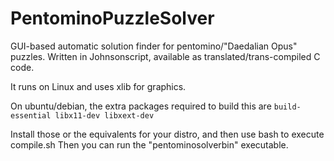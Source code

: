 # PentominoPuzzleSolver
GUI-based automatic solution finder for pentomino/"Daedalian Opus" puzzles.
Written in Johnsonscript, available as translated/trans-compiled C code.

It runs on Linux and uses xlib for graphics.

On ubuntu/debian, the extra packages required to build this are `build-essential libx11-dev libxext-dev`

Install those or the equivalents for your distro, and then use bash to execute compile.sh
Then you can run the "pentominosolverbin" executable.

